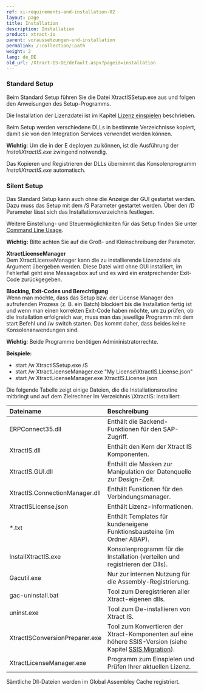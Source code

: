 ```yaml
---
ref: xi-requirements-and-installation-02
layout: page
title: Installation
description: Installation
product: xtract-is
parent: voraussetzungen-und-installation
permalink: /:collection/:path
weight: 2
lang: de_DE
old_url: /Xtract-IS-DE/default.aspx?pageid=installation
---
```


### Standard Setup

Beim Standard Setup führen Sie die Datei XtractISSetup.exe aus und folgen den Anweisungen des Setup-Programms. 

Die Installation der Lizenzdatei ist im Kapitel [Lizenz einspielen](./lizenz-einspielen) beschrieben.

Beim Setup werden verschiedene DLLs in bestimmte Verzeichnisse kopiert, damit sie von  den Integration Services verwendet werden können. <br>

**Wichtig**: Um die in der E deployen zu können, ist die Ausführung der *InstallXtractIS.exe* zwingend notwendig.

Das Kopieren und Registrieren der DLLs übernimmt das Konsolenprogramm *InstallXtractIS.exe* automatisch. 



### Silent Setup

Das Standard Setup kann auch ohne die Anzeige der GUI gestartet werden. Dazu muss das Setup mit dem /S Parameter gestartet werden. Über den /D Parameter lässt sich das Installationsverzeichnis festlegen. 

Weitere Einstellung- und Steuermöglichkeiten für das Setup finden Sie unter [Command Line Usage](http://nsis.sourceforge.net/Docs/Chapter3.html#3.2.1).

**Wichtig:** Bitte achten Sie auf die Groß- und Kleinschreibung der Parameter. 

**XtractLicenseManager**<br>
Dem XtractLicenseManager kann die zu installierende Lizenzdatei als Argument übergeben werden. Diese Datei wird ohne GUI installiert, im Fehlerfall geht eine Messagebox auf und es wird ein enstprechender Exit-Code zurückgegeben.

**Blocking, Exit-Codes und Berechtigung**<br>
Wenn man möchte, dass das Setup bzw. der License Manager den aufrufenden Prozess (z. B. ein Batch) blockiert bis die Installation fertig ist und wenn man einen korrekten Exit-Code haben möchte, um zu prüfen, ob die Installation erfolgreich war, muss man das jeweilige Programm mit dem start Befehl und /w switch starten. Das kommt daher, dass beides keine Konsolenanwendungen sind.

**Wichtig**: Beide Programme benötigen Admininistratorrechte.

**Beispiele:**

- start /w XtractISSetup.exe /S<br>
- start /w XtractLicenseManager.exe "My License\XtractIS.License.json"<br>
- start /w XtractLicenseManager.exe XtractIS.License.json<br>

Die folgende Tabelle zeigt einige Dateien, die die Installationsroutine mitbringt und auf dem Zielrechner Im Verzeichnis \XtractIS\: installiert:



|Dateiname | Beschreibung |
|:----|:---|
| ERPConnect35.dll | Enthält die Backend-Funktionen für den SAP-Zugriff. |
| XtractIS.dll | Enthält den Kern der Xtract IS Komponenten.| 
| XtractIS.GUI.dll | Enthält die Masken zur Manipulation der Datenquelle zur Design-Zeit.|
| XtractIS.ConnectionManager.dll | Enthält Funktionen für den Verbindungsmanager.|
|XtractISLicense.json | Enthält Lizenz-Informationen.|
| *.txt | Enthält Templates für kundeneigene Funktionsbausteine (im Ordner ABAP).|
| InstallXtractIS.exe | Konsolenprogramm für die Installation (verteilen und registrieren der Dlls).|
| Gacutil.exe | Nur zur internen Nutzung für die Assembly-Registrierung.|
| gac-uninstall.bat | Tool zum Deregistrieren aller Xtract-eigenen dlls.|
| uninst.exe | Tool zum De-installieren von Xtract IS. |
| XtractISConversionPreparer.exe | Tool zum Konvertieren der Xtract-Komponenten auf eine höhere SSIS-Version (siehe Kapitel [SSIS Migration](https://help.theobald-software.com/de/xtract-is/voraussetzungen-und-installation/ssis-migration)).|
| XtractLicenseManager.exe | Programm zum Einspielen und Prüfen Ihrer aktuellen Lizenz. |



Sämtliche  Dll-Dateien werden im Global Assembley Cache registriert.
<!--stackedit_data:
eyJoaXN0b3J5IjpbLTYyMjQwODUxMywtNzAyMTUxNjIyLDY2Nj
M1MTAxNiwyMTIxMDMxMjU1XX0=
-->